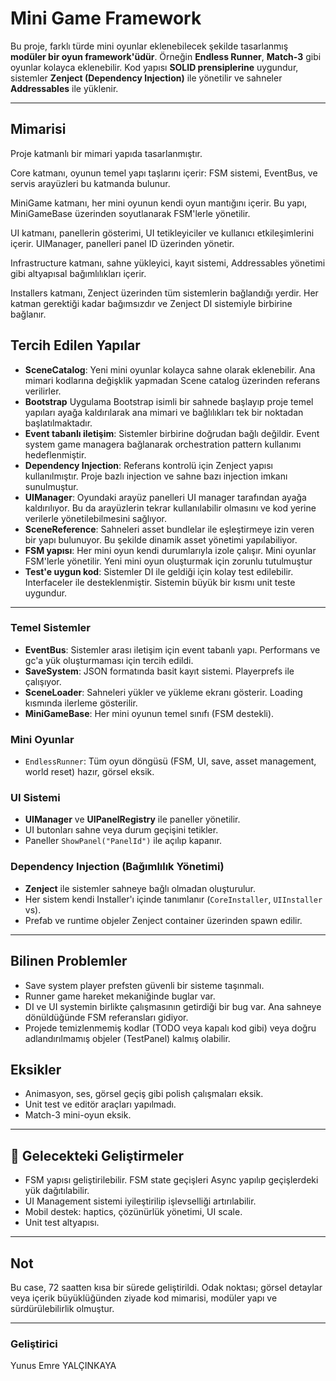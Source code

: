 # Mini Game Framework


Bu proje, farklı türde mini oyunlar eklenebilecek şekilde tasarlanmış **modüler bir oyun framework'üdür**. Örneğin **Endless Runner**, **Match-3** gibi oyunlar kolayca eklenebilir. Kod yapısı **SOLID prensiplerine** uygundur, sistemler **Zenject (Dependency Injection)** ile yönetilir ve sahneler **Addressables** ile yüklenir.

---

##  Mimarisi

Proje katmanlı bir mimari yapıda tasarlanmıştır.

Core katmanı, oyunun temel yapı taşlarını içerir: FSM sistemi, EventBus,  ve servis arayüzleri bu katmanda bulunur.

MiniGame katmanı, her mini oyunun kendi oyun mantığını içerir. Bu yapı, MiniGameBase<T> üzerinden soyutlanarak FSM'lerle yönetilir.

UI katmanı, panellerin gösterimi, UI tetikleyiciler ve kullanıcı etkileşimlerini içerir. UIManager, panelleri panel ID üzerinden yönetir.

Infrastructure katmanı, sahne yükleyici, kayıt sistemi, Addressables yönetimi gibi altyapısal bağımlılıkları içerir.

Installers katmanı, Zenject üzerinden tüm sistemlerin bağlandığı yerdir. Her katman gerektiği kadar bağımsızdır ve Zenject DI sistemiyle birbirine bağlanır.

## Tercih Edilen Yapılar

- **SceneCatalog**: Yeni mini oyunlar kolayca sahne olarak eklenebilir. Ana mimari kodlarına değişklik yapmadan Scene catalog üzerinden referans verilirler.
- **Bootstrap** Uygulama Bootstrap isimli bir sahnede başlayıp proje temel yapıları ayağa kaldırılarak ana mimari ve bağlılıkları tek bir noktadan başlatılmaktadır.
- **Event tabanlı iletişim**: Sistemler birbirine doğrudan bağlı değildir. Event system game managera bağlanarak orchestration pattern kullanımı hedeflenmiştir.
- **Dependency Injection**: Referans kontrolü için Zenject yapısı kullanılmıştır. Proje bazlı injection ve sahne bazı injection imkanı sunulmuştur.
- **UIManager**: Oyundaki arayüz panelleri UI manager tarafından ayağa kaldırılıyor. Bu da arayüzlerin tekrar kullanılabilir olmasını ve kod yerine verilerle yönetilebilmesini sağlıyor.
- **SceneReference**: Sahneleri asset bundlelar ile eşleştirmeye izin veren bir yapı bulunuyor. Bu şekilde dinamik asset yönetimi yapılabiliyor.
- **FSM yapısı**: Her mini oyun kendi durumlarıyla izole çalışır. Mini oyunlar FSM'lerle yönetilir. Yeni mini oyun oluşturmak için zorunlu tutulmuştur
- **Test'e uygun kod**: Sistemler DI ile geldiği için kolay test edilebilir. Interfaceler ile desteklenmiştir. Sistemin büyük bir kısmı unit teste uygundur.
  
---

### Temel Sistemler
- **EventBus**: Sistemler arası iletişim için event tabanlı yapı. Performans ve gc'a yük oluşturmaması için tercih edildi.
- **SaveSystem**: JSON formatında basit kayıt sistemi. Playerprefs ile çalışıyor.
- **SceneLoader**: Sahneleri yükler ve yükleme ekranı gösterir. Loading kısmında ilerleme gösterilir.
- **MiniGameBase<TState>**: Her mini oyunun temel sınıfı (FSM destekli).

### Mini Oyunlar
- `EndlessRunner`: Tüm oyun döngüsü (FSM, UI, save, asset management, world reset) hazır, görsel eksik.

### UI Sistemi
- **UIManager** ve **UIPanelRegistry** ile paneller yönetilir.
- UI butonları sahne veya durum geçişini tetikler.
- Paneller `ShowPanel("PanelId")` ile açılıp kapanır.

### Dependency Injection (Bağımlılık Yönetimi)
- **Zenject** ile sistemler sahneye bağlı olmadan oluşturulur.
- Her sistem kendi Installer'ı içinde tanımlanır (`CoreInstaller`, `UIInstaller` vs).
- Prefab ve runtime objeler Zenject container üzerinden spawn edilir.

---

##  Bilinen Problemler

- Save system player prefsten güvenli bir sisteme taşınmalı.
- Runner game hareket mekaniğinde buglar var.
- DI ve UI systemin birlikte çalışmasının getirdiği bir bug var. Ana sahneye dönüldüğünde FSM referansları gidiyor.
- Projede temizlenmemiş kodlar (TODO veya kapalı kod gibi) veya doğru adlandırılmamış objeler (TestPanel) kalmış olabilir.  

## Eksikler
  
- Animasyon, ses, görsel geçiş gibi polish çalışmaları eksik.
- Unit test ve editör araçları yapılmadı.
- Match-3 mini-oyun eksik.

---

## 🚀 Gelecekteki Geliştirmeler

- FSM yapısı geliştirilebilir. FSM state geçişleri Async yapılıp geçişlerdeki yük dağıtılabilir.
- UI Management sistemi iyileştirilip işlevselliği artırılabilir.
- Mobil destek: haptics, çözünürlük yönetimi, UI scale.
- Unit test altyapısı.

---

## Not

Bu case, 72 saatten kısa bir sürede geliştirildi.
Odak noktası; görsel detaylar veya içerik büyüklüğünden ziyade kod mimarisi, modüler yapı ve sürdürülebilirlik olmuştur.

---

### Geliştirici

Yunus Emre YALÇINKAYA
